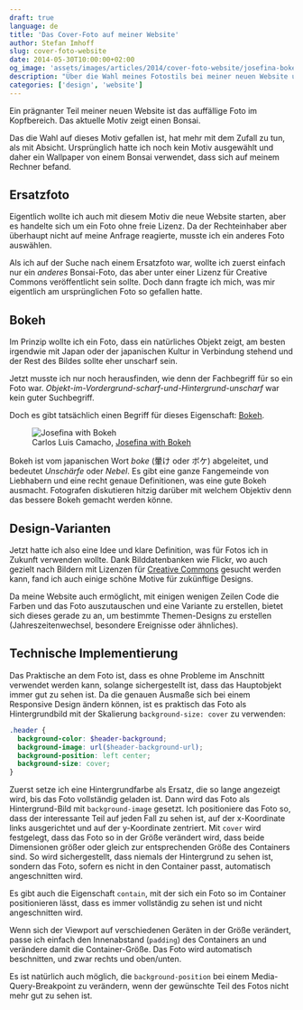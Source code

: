 ```yaml
---
draft: true
language: de
title: 'Das Cover-Foto auf meiner Website'
author: Stefan Imhoff
slug: cover-foto-website
date: 2014-05-30T10:00:00+02:00
og_image: 'assets/images/articles/2014/cover-foto-website/josefina-bokeh.jpg'
description: "Über die Wahl meines Fotostils bei meiner neuen Website und wie ich herausfand, dass die Technik eines unscharfen Hintergrunds in der Fachwelt 'Bokeh' genannt wird. Außerdem zeige ich, wie ich mein Foto auf der Website technisch implementiere."
categories: ['design', 'website']
---
```


Ein prägnanter Teil meiner neuen Website ist das auffällige Foto im Kopfbereich. Das aktuelle Motiv zeigt einen Bonsai.

Das die Wahl auf dieses Motiv gefallen ist, hat mehr mit dem Zufall zu tun, als mit Absicht. Ursprünglich hatte ich noch kein Motiv ausgewählt und daher ein Wallpaper von einem Bonsai verwendet, dass sich auf meinem Rechner befand.

## Ersatzfoto

Eigentlich wollte ich auch mit diesem Motiv die neue Website starten, aber es handelte sich um ein Foto ohne freie Lizenz. Da der Rechteinhaber aber überhaupt nicht auf meine Anfrage reagierte, musste ich ein anderes Foto auswählen.

Als ich auf der Suche nach einem Ersatzfoto war, wollte ich zuerst einfach nur ein _anderes_ Bonsai-Foto, das aber unter einer Lizenz für Creative Commons veröffentlicht sein sollte. Doch dann fragte ich mich, was mir eigentlich am ursprünglichen Foto so gefallen hatte.

## Bokeh

Im Prinzip wollte ich ein Foto, dass ein natürliches Objekt zeigt, am besten irgendwie mit Japan oder der japanischen Kultur in Verbindung stehend und der Rest des Bildes sollte eher unscharf sein.

Jetzt musste ich nur noch herausfinden, wie denn der Fachbegriff für so ein Foto war. _Objekt-im-Vordergrund-scharf-und-Hintergrund-unscharf_ war kein guter Suchbegriff.

Doch es gibt tatsächlich einen Begriff für dieses Eigenschaft: [Bokeh](https://de.wikipedia.org/wiki/Bokeh).

<figure class="image-figure">
  <img src="/assets/images/articles/2014/cover-foto-website/josefina-bokeh.jpg" alt="Josefina with Bokeh">
  <figcaption>
  Carlos Luis Camacho, <a href="https://www.flickr.com/photos/paseodelsur/51805888/" target="_blank" rel="nofollow" rel="noopener">Josefina with Bokeh</a>
  </figcaption>
</figure>

Bokeh ist vom japanischen Wort _boke_ (暈け oder ボケ) abgeleitet, und bedeutet _Unschärfe_ oder _Nebel_. Es gibt eine ganze Fangemeinde von Liebhabern und eine recht genaue Definitionen, was eine gute Bokeh ausmacht. Fotografen diskutieren hitzig darüber mit welchem Objektiv denn das bessere Bokeh gemacht werden könne.

## Design-Varianten

Jetzt hatte ich also eine Idee und klare Definition, was für Fotos ich in Zukunft verwenden wollte. Dank Bilddatenbanken wie Flickr, wo auch gezielt nach Bildern mit Lizenzen für [Creative Commons](https://www.flickr.com/creativecommons/) gesucht werden kann, fand ich auch einige schöne Motive für zukünftige Designs.

Da meine Website auch ermöglicht, mit einigen wenigen Zeilen Code die Farben und das Foto auszutauschen und eine Variante zu erstellen, bietet sich dieses gerade zu an, um bestimmte Themen-Designs zu erstellen (Jahreszeitenwechsel, besondere Ereignisse oder ähnliches).

## Technische Implementierung

Das Praktische an dem Foto ist, dass es ohne Probleme im Anschnitt verwendet werden kann, solange sichergestellt ist, dass das Hauptobjekt immer gut zu sehen ist. Da die genauen Ausmaße sich bei einem Responsive Design ändern können, ist es praktisch das Foto als Hintergrundbild mit der Skalierung `background-size: cover` zu verwenden:

```scss
.header {
  background-color: $header-background;
  background-image: url($header-background-url);
  background-position: left center;
  background-size: cover;
}
```

Zuerst setze ich eine Hintergrundfarbe als Ersatz, die so lange angezeigt wird, bis das Foto vollständig geladen ist. Dann wird das Foto als Hintergrund-Bild mit `background-image` gesetzt. Ich positioniere das Foto so, dass der interessante Teil auf jeden Fall zu sehen ist, auf der x-Koordinate links ausgerichtet und auf der y-Koordinate zentriert. Mit `cover` wird festgelegt, dass das Foto so in der Größe verändert wird, dass beide Dimensionen größer oder gleich zur entsprechenden Größe des Containers sind. So wird sichergestellt, dass niemals der Hintergrund zu sehen ist, sondern das Foto, sofern es nicht in den Container passt, automatisch angeschnitten wird.

Es gibt auch die Eigenschaft `contain`, mit der sich ein Foto so im Container positionieren lässt, dass es immer vollständig zu sehen ist und nicht angeschnitten wird.

Wenn sich der Viewport auf verschiedenen Geräten in der Größe verändert, passe ich einfach den Innenabstand (`padding`) des Containers an und verändere damit die Container-Größe. Das Foto wird automatisch beschnitten, und zwar rechts und oben/unten.

Es ist natürlich auch möglich, die `background-position` bei einem Media-Query-Breakpoint zu verändern, wenn der gewünschte Teil des Fotos nicht mehr gut zu sehen ist.
